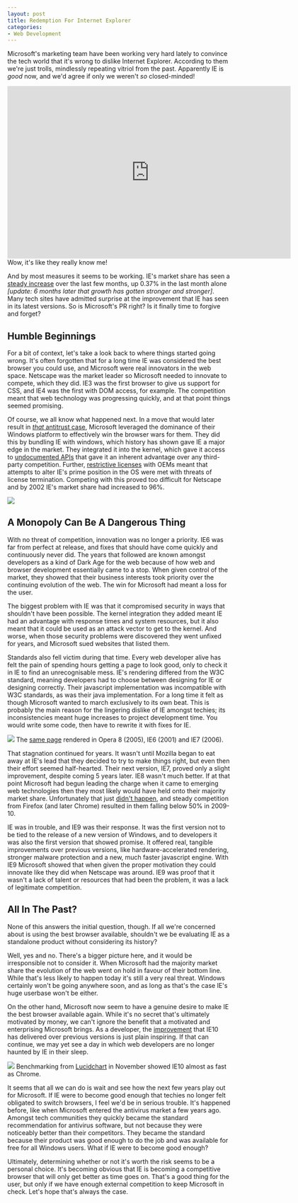 ```yaml
---
layout: post
title: Redemption For Internet Explorer
categories:
- Web Development
---
```


Microsoft's marketing team have been working very hard lately to convince the tech world that it's wrong to dislike Internet Explorer. According to them we're just trolls, mindlessly repeating vitriol from the past. Apparently IE is <em>good</em> now, and we'd agree if only we weren't <em>so</em> closed-minded!

<div class="video-container">
	<iframe width="640" height="390" src="http://www.youtube.com/embed/lD9FAOPBiDk?feature=player_detailpage" frameborder="0">
	</iframe>
</div>
<span class="post-caption">Wow, it's like they really know me!</span>

And by most measures it seems to be working. IE's market share has seen a <a href="http://arstechnica.com/information-technology/2013/02/internet-explorer-still-growing-as-windows-7-starts-its-decline/">steady increase</a> over the last few months, up 0.37% in the last month alone <em>[update: 6 months later that growth has gotten stronger and stronger]</em>. Many tech sites have admitted surprise at the improvement that IE has seen in its latest versions. So is Microsoft's PR right? Is it finally time to forgive and forget?

## Humble Beginnings
For a bit of context, let's take a look back to where things started going wrong. It's often forgotten that for a long time IE was considered the best browser you could use, and Microsoft were real innovators in the web space. Netscape was the market leader so Microsoft needed to innovate to compete, which they did. IE3 was the first browser to give us support for CSS, and IE4 was the first with DOM access, for example. The competition meant that web technology was progressing quickly, and at that point things seemed promising.

Of course, we all know what happened next. In a move that would later result in <a href="http://en.wikipedia.org/wiki/United_States_v._Microsoft"><em>that</em> antitrust case</a>, Microsoft leveraged the dominance of their Windows platform to effectively win the browser wars for them. They did this by bundling IE with windows, which history has shown gave IE a major edge in the market. They integrated it into the kernel, which gave it access to <a href="http://www.sonic.net/~undoc/comes_v_microsoft/comes_v_ms_schulman_opinions.txt">undocumented APIs</a> that gave it an inherent advantage over any third-party competition. Further, <a href="http://www.justice.gov/atr/cases/f3800/msjudgex.htm#vc">restrictive licenses</a> with OEMs meant that attempts to alter IE's prime position in the OS were met with threats of license termination. Competing with this proved too difficult for Netscape and by 2002 IE's market share had increased to 96%.

<img src="/journal/assets/images/33.png">

## A Monopoly Can Be A Dangerous Thing
With no threat of competition, innovation was no longer a priority. IE6 was far from perfect at release, and fixes that should have come quickly and continuously never did. The years that followed are known amongst developers as a kind of Dark Age for the web because of how web and browser development essentially came to a stop. When given control of the market, they showed that their business interests took priority over the continuing evolution of the web. The win for Microsoft had meant a loss for the user.

The biggest problem with IE was that it compromised security in ways that shouldn't have been possible. The kernel integration they added meant IE had an advantage with response times and system resources, but it also meant that it could be used as an attack vector to get to the kernel. And worse, when those security problems were discovered they went unfixed for years, and Microsoft sued websites that listed them.

Standards also fell victim during that time. Every web developer alive has felt the pain of spending hours getting a page to look good, only to check it in IE to find an unrecognisable mess. IE's rendering differed from the W3C standard, meaning developers had to choose between designing for IE or designing correctly. Their javascript implementation was incompatible with W3C standards, as was their java implementation. For a long time it felt as though Microsoft wanted to march exclusively to its own beat. This is probably the main reason for the lingering dislike of IE amongst techies; its inconsistencies meant huge increases to project development time. You would write some code, then have to rewrite it with fixes for IE.

<img src="/journal/assets/images/35.png">
<span class="post-caption">The <a href="http://www.webstandards.org/files/acid2/test.html#top">same page</a> rendered in Opera 8 (2005), IE6 (2001) and IE7 (2006).</span>

That stagnation continued for years. It wasn't until Mozilla began to eat away at IE's lead that they decided to try to make things right, but even then their effort seemed half-hearted. Their next version, IE7, proved only a slight improvement, despite coming 5 years later. IE8 wasn't much better. If at that point Microsoft had begun leading the charge when it came to emerging web technologies then they most likely would have held onto their majority market share. Unfortunately that just <a href="http://html5readiness.com/">didn't happen</a>, and steady competition from Firefox (and later Chrome) resulted in them falling below 50% in 2009-10.

IE was in trouble, and IE9 was their response. It was the first version not to be tied to the release of a new version of Windows, and to developers it was also the first version that showed promise. It offered real, tangible improvements over previous versions, like hardware-accelerated rendering, stronger malware protection and a new, much faster javascript engine. With IE9 Microsoft showed that when given the proper motivation they could innovate like they did when Netscape was around. IE9 was proof that it wasn't a lack of talent or resources that had been the problem, it was a lack of legitimate competition.

## All In The Past?
None of this answers the initial question, though. If all we're concerned about is using the best browser available, shouldn't we be evaluating IE as a standalone product without considering its history? 

Well, yes and no. There's a bigger picture here, and it would be irresponsible not to consider it.  When Microsoft had the majority market share the evolution of the web went on hold in favour of their bottom line. While that's less likely to happen today it's still a very real threat. Windows certainly won't be going anywhere soon, and as long as that's the case IE's huge userbase won't be either.

On the other hand, Microsoft now seem to have a genuine desire to make IE the best browser available again. While it's no secret that's ultimately motivated by money, we can't ignore the benefit that a motivated and enterprising Microsoft brings. As a developer, the <a href="http://www.tomshardware.com/reviews/internet-explorer-10-chrome-23-windows-8,3349.html">improvement</a> that IE10 has delivered over previous versions is just plain inspiring. If that can continue, we may yet see a day in which web developers are no longer haunted by IE in their sleep.

<img src="/journal/assets/images/36.png">
<span class="post-caption">Benchmarking from <a href="http://www.lucidchart.com/techblog/2012/11/14/ie10-how-does-it-really-stack-up/">Lucidchart</a> in November showed IE10 almost as fast as Chrome.</span>

It seems that all we can do is wait and see how the next few years play out for Microsoft. If IE were to become good enough that techies no longer felt obligated to switch browsers, I feel we'd be in serious trouble. It's happened before, like when Microsoft entered the antivirus market a few years ago. Amongst tech communities they quickly became the standard recommendation for antivirus software, but not because they were noticeably better than their competitors. They became the standard because their product was good enough to do the job and was available for free for all Windows users. What if IE were to become good enough? 

Ultimately, determining whether or not it's worth the risk seems to be a personal choice. It's becoming obvious that IE is becoming a competitive browser that will only get better as time goes on. That's a good thing for the user, but only if we have enough external competition to keep Microsoft in check. Let's hope that's always the case.